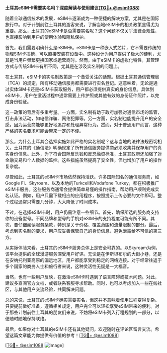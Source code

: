 **土耳其eSIM卡需要实名吗？深度解读与使用建议[[TG💪+ @esim1088](https://t.me/s/esim1088)]**

随着全球通信技术的发展，eSIM卡逐渐成为一种便捷的解决方案，尤其是在国际旅行中。对于计划前往土耳其的游客来说，了解当地eSIM卡的相关政策显得尤为重要。那么，土耳其的eSIM卡是否需要实名呢？这个问题不仅关乎法律合规性，也直接影响到用户的使用体验和隐私保护。

首先，我们需要明确什么是eSIM卡。eSIM卡是一种嵌入式芯片，它不需要传统的物理SIM卡插槽，可以直接安装在设备中。这种设计为用户提供了极大的便利，尤其是当用户频繁更换国家或运营商时。然而，由于eSIM卡的虚拟化特性，其管理方式与传统SIM卡有所不同，尤其是在涉及实名制的问题上。

在土耳其，eSIM卡的实名制政策是一个备受关注的话题。根据土耳其通信管理局（TCA）的规定，所有移动通信服务都需要进行实名登记。这意味着，无论是通过实体SIM卡还是eSIM卡获取服务，用户都必须提供真实的身份信息。具体到eSIM卡，用户在激活过程中通常需要上传护照或其他有效的身份证件照片，以完成身份验证。

这一政策的背后有多重考量。一方面，实名制有助于政府加强对通信市场的监管，打击非法活动，如电信诈骗、网络犯罪等。另一方面，实名制也能提升用户的安全感，因为运营商能够更好地追踪和处理异常行为。然而，对于普通用户而言，这种严格的实名要求可能会带来一定的不便。

那么，为什么土耳其会选择实施如此严格的实名制呢？这与当地的法律法规密切相关。土耳其的《通信法》明确规定了所有通信服务提供商必须收集并保存用户的真实身份信息。此外，为了符合国际反洗钱和反恐融资标准，土耳其政府还加强了对金融交易和个人数据的监控。这些措施虽然提高了安全性，但也增加了用户的操作复杂度。

尽管如此，土耳其的eSIM卡市场依然保持活跃。许多国际知名的通信服务商，如Google Fi、Skyroam、以及本地的Turkcell和Vodafone Turkey，都在积极推广eSIM卡服务。这些服务商通常会提供简单易懂的操作指南，帮助用户顺利完成实名认证。例如，用户只需下载相应的应用程序，按照提示上传必要的文件即可。整个过程通常只需要几分钟，大大降低了时间成本。

不过，在选择eSIM卡时，用户仍需注意一些细节。首先，确保所选的服务商支持你的设备型号。不同品牌和型号的手机对eSIM卡的支持程度可能有所不同。其次，要仔细阅读服务条款，特别是关于价格、覆盖范围和流量限制的部分。最后，考虑到实名制的要求，用户应妥善保管自己的身份信息，避免泄露给不可信的第三方。

从实际体验来看，土耳其的eSIM卡服务总体上是安全可靠的。以Skyroam为例，该平台提供的全球漫游服务深受用户好评。无论是在伊斯坦布尔的大街小巷，还是在安纳托利亚高原的偏远地区，用户都能享受到稳定的网络连接。对于经常往返于多个国家的商务人士和旅行者来说，这种灵活性无疑是一大福音。

当然，也有一些用户反映，在激活eSIM卡时遇到了语言障碍或技术问题。对此，建议多查阅官方文档，或者联系客服寻求帮助。同时，也可以考虑加入一些在线社区，与其他用户交流经验，共同解决问题。

总的来说，土耳其的eSIM卡确实需要实名，但这并不意味着使用过程变得复杂。只要提前做好准备，遵循相关规定，用户完全可以轻松享受eSIM带来的便利。对于那些计划前往土耳其的朋友们来说，不妨将eSIM卡列入行程规划的一部分，以便随时随地保持联络。

最后，如果你对土耳其的eSIM卡还有其他疑问，欢迎随时在评论区留言交流。希望这篇文章能为你提供有价值的参考！[[TG💪+ @esim1088](https://t.me/s/esim1088)] 

[[TG💪+ @esim1088](https://t.me/s/esim1088) ![Image](https://i.postimg.cc/4NQfJmqS/Snipaste-2025-05-13-00-14-12.png)]